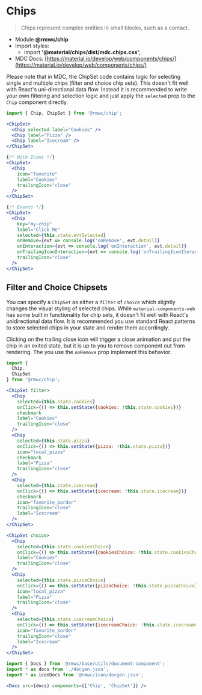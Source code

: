 # Chips

> Chips represent complex entities in small blocks, such as a contact.

- Module **@rmwc/chip**  
- Import styles:
  - import **'@material/chips/dist/mdc.chips.css'**;
- MDC Docs: [https://material.io/develop/web/components/chips/](https://material.io/develop/web/components/chips/)

Please note that in MDC, the ChipSet code contains logic for selecting single and multiple chips (filter and choice chip sets). This doesn't fit well with React's uni-directional data flow. Instead it is recommended to write your own filtering and selection logic and just apply the `selected` prop to the `Chip` component directly.

```jsx render
import { Chip, ChipSet } from '@rmwc/chip';

<ChipSet>
  <Chip selected label="Cookies" />
  <Chip label="Pizza" />
  <Chip label="Icecream" />
</ChipSet>

{/* With Icons */}
<ChipSet>
  <Chip
    icon="favorite"
    label="Cookies"
    trailingIcon="close"
  />
</ChipSet>

{/* Events */}
<ChipSet>
  <Chip
    key="my-chip"
    label="Click Me"
    selected={this.state.evtSelected}
    onRemove={evt => console.log('onRemove', evt.detail)}
    onInteraction={evt => console.log('onInteraction', evt.detail)}
    onTrailingIconInteraction={evt => console.log('onTrailingIconIteraction', evt.detail)}
    trailingIcon="close"
  />
</ChipSet>
```

## Filter and Choice Chipsets

You can specify a `ChipSet` as either a `filter` of `choice` which slightly changes the visual styling of selected chips. While `material-components-web` has some built in functionality for chip sets, it doesn't fit well with React's unidirectional data flow. It is recommended you use standard React patterns to store selected chips in your state and render them accordingly.

Clicking on the trailing close icon will trigger a close animation and put the chip in an exited state, but it is up to you to remove component out from rendering. The you use the `onRemove` prop implement this behavior.

```jsx render
import {
  Chip,
  ChipSet
} from '@rmwc/chip';

<ChipSet filter>
  <Chip
    selected={this.state.cookies}
    onClick={() => this.setState({cookies: !this.state.cookies})}
    checkmark
    label="Cookies"
    trailingIcon="close"
  />
  <Chip
    selected={this.state.pizza}
    onClick={() => this.setState({pizza: !this.state.pizza})}
    icon="local_pizza"
    checkmark
    label="Pizza"
    trailingIcon="close"
  />
  <Chip
    selected={this.state.icecream}
    onClick={() => this.setState({icecream: !this.state.icecream})}
    checkmark
    icon="favorite_border"
    trailingIcon="close"
    label="Icecream"
  />
</ChipSet>

<ChipSet choice>
  <Chip
    selected={this.state.cookiesChoice}
    onClick={() => this.setState({cookiesChoice: !this.state.cookiesChoice})}
    label="Cookies"
    trailingIcon="close"
  />
  <Chip
    selected={this.state.pizzaChoice}
    onClick={() => this.setState({pizzaChoice: !this.state.pizzaChoice})}
    icon="local_pizza"
    label="Pizza"
    trailingIcon="close"
  />
  <Chip
    selected={this.state.icecreamChoice}
    onClick={() => this.setState({icecreamChoice: !this.state.icecreamChoice})}
    icon="favorite_border"
    trailingIcon="close"
    label="Icecream"
  />
</ChipSet>
```

```jsx renderOnly
import { Docs } from '@rmwc/base/utils/document-component';
import * as docs from './docgen.json';
import * as iconDocs from '@rmwc/icon/docgen.json';

<Docs src={docs} components={['Chip', 'ChipSet']} />
```
